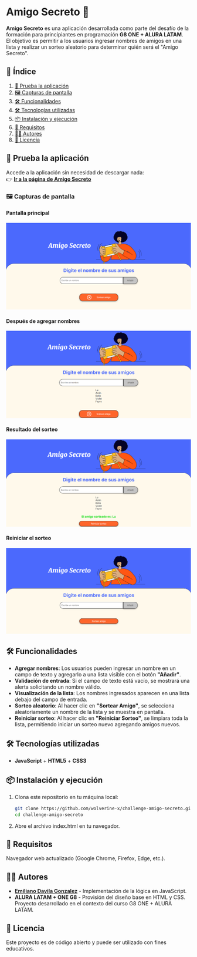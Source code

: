# Amigo Secreto 🎁

**Amigo Secreto** es una aplicación desarrollada como parte del desafío de la formación para principiantes en programación **G8 ONE + ALURA LATAM**.  
El objetivo es permitir a los usuarios ingresar nombres de amigos en una lista y realizar un sorteo aleatorio para determinar quién será el "Amigo Secreto".


## 📌 Índice

1. [🚀 Prueba la aplicación](#-prueba-la-aplicación)  
2. [🖼 Capturas de pantalla](#-capturas-de-pantalla)  
3. [🛠️ Funcionalidades](#️-funcionalidades)  
4. [🛠️ Tecnologías utilizadas](#️-tecnologías-utilizadas)  
5. [📦 Instalación y ejecución](#-instalación-y-ejecución)  
6. [📌 Requisitos](#-requisitos)  
7. [👨‍💻 Autores](#-autores)  
8. [📄 Licencia](#-licencia)  


## 🚀 Prueba la aplicación

Accede a la aplicación sin necesidad de descargar nada:  
👉 **[Ir a la página de Amigo Secreto](https://wolverin-x.github.io/challenge-amigo-secreto/)**  


### 🖼 Capturas de pantalla

#### Pantalla principal  
![Interfaz inicial](assets/pantalla-inicial.png)  

#### Después de agregar nombres  
![Lista con nombres](assets/lista-nombres.png)  

#### Resultado del sorteo  
![Sorteo realizado](assets/sorteo-realizado.png)  

#### Reiniciar el sorteo
![Reiniciar sorteo](assets/icono-reiniciar.png)


## 🛠️ Funcionalidades

- **Agregar nombres**: Los usuarios pueden ingresar un nombre en un campo de texto y agregarlo a una lista visible con el botón **"Añadir"**.
- **Validación de entrada**: Si el campo de texto está vacío, se mostrará una alerta solicitando un nombre válido.
- **Visualización de la lista**: Los nombres ingresados aparecen en una lista debajo del campo de entrada.
- **Sorteo aleatorio**: Al hacer clic en **"Sortear Amigo"**, se selecciona aleatoriamente un nombre de la lista y se muestra en pantalla.
- **Reiniciar sorteo**: Al hacer clic en **"Reiniciar Sorteo"**, se limpiara toda la lista, permitiendo iniciar un sorteo nuevo agregando amigos nuevos.


## 🛠️ Tecnologías utilizadas

- **JavaScript** + **HTML5** + **CSS3**


## 📦 Instalación y ejecución

1. Clona este repositorio en tu máquina local:

   ```bash
   git clone https://github.com/wolverine-x/challenge-amigo-secreto.git
   cd challenge-amigo-secreto

2. Abre el archivo index.html en tu navegador.


## 📌 Requisitos
Navegador web actualizado (Google Chrome, Firefox, Edge, etc.).


## 👨‍💻 Autores
- **[Emiliano Davila Gonzalez](https://github.com/wolverine-x)** - Implementación de la lógica en JavaScript.  
- **ALURA LATAM + ONE G8** - Provisión del diseño base en HTML y CSS.
Proyecto desarrollado en el contexto del curso G8 ONE + ALURA LATAM.


## 📄 Licencia
Este proyecto es de código abierto y puede ser utilizado con fines educativos.
